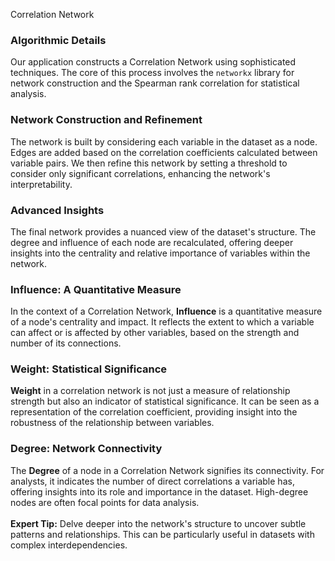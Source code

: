 Correlation Network

### **Algorithmic Details**

Our application constructs a Correlation Network using sophisticated techniques. The core of this process involves the `networkx` library for network construction and the Spearman rank correlation for statistical analysis.

### **Network Construction and Refinement**

The network is built by considering each variable in the dataset as a node. Edges are added based on the correlation coefficients calculated between variable pairs. We then refine this network by setting a threshold to consider only significant correlations, enhancing the network's interpretability.

### **Advanced Insights**

The final network provides a nuanced view of the dataset's structure. The degree and influence of each node are recalculated, offering deeper insights into the centrality and relative importance of variables within the network.

### **Influence: A Quantitative Measure**

In the context of a Correlation Network, **Influence** is a quantitative measure of a node's centrality and impact. It reflects the extent to which a variable can affect or is affected by other variables, based on the strength and number of its connections.

### **Weight: Statistical Significance**

**Weight** in a correlation network is not just a measure of relationship strength but also an indicator of statistical significance. It can be seen as a representation of the correlation coefficient, providing insight into the robustness of the relationship between variables.

### **Degree: Network Connectivity**

The **Degree** of a node in a Correlation Network signifies its connectivity. For analysts, it indicates the number of direct correlations a variable has, offering insights into its role and importance in the dataset. High-degree nodes are often focal points for data analysis.
&nbsp;  
&nbsp;  
**Expert Tip:** Delve deeper into the network's structure to uncover subtle patterns and relationships. This can be particularly useful in datasets with complex interdependencies.